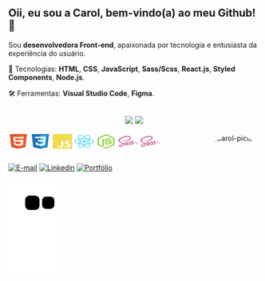 ## Oii, eu sou a Carol, bem-vindo(a) ao meu Github! 👋
<div align="center">

  <p align="left">
   Sou <strong>desenvolvedora Front-end</strong>, apaixonada por tecnologia e entusiasta da experiência do usuário.
  </p>  

  <p align="left">
    🚀 Tecnologias: <strong>HTML</strong>, <strong>CSS</strong>, <strong>JavaScript</strong>, <strong>Sass/Scss</strong>, <strong>React.js</strong>, <strong>Styled Components</strong>, <strong>Node.js</strong>.
  </p>

  <p align="left">
    🛠️ Ferramentas: <strong>Visual Studio Code</strong>, <strong>Figma</strong>.
  </p>
  <br>  
  <img height="180em" src="https://github-readme-stats.vercel.app/api?username=carol-frazao&show_icons=true&theme=dracula&include_all_commits=true&count_private=true"/>
  <img height="180em" src="https://github-readme-stats.vercel.app/api/top-langs/?username=carol-frazao&layout=compact&langs_count=7&theme=dracula"/>
  <br>
</div>
  
<div style="display: inline_block"><br>
  <img align="center" alt="Carol-HTML" height="30" width="40" src="https://raw.githubusercontent.com/devicons/devicon/master/icons/html5/html5-original.svg">
  <img align="center" alt="Carol-CSS" height="30" width="40" src="https://raw.githubusercontent.com/devicons/devicon/master/icons/css3/css3-original.svg">
  <img align="center" alt="Carol-Js" height="30" width="40" src="https://raw.githubusercontent.com/devicons/devicon/master/icons/javascript/javascript-plain.svg">
  <img align="center" alt="Carol-React" height="30" width="40" src="https://raw.githubusercontent.com/devicons/devicon/master/icons/react/react-original.svg">
  <img align="center" alt="Carol-React" height="30" width="40" src="https://raw.githubusercontent.com/devicons/devicon/master/icons/nodejs/nodejs-plain.svg">
   <img align="center" alt="Carol-React" height="30" width="40" src="https://raw.githubusercontent.com/devicons/devicon/master/icons/sass/sass-original.svg">
   <img align="center" alt="Carol-React" height="30" width="40" src="https://raw.githubusercontent.com/devicons/devicon/master/icons/sass/sass-original.svg">
  <img align="right" alt="Carol-picture" height="150" style="border-radius:50px;" src="https://i.postimg.cc/QtkpjGzb/meu-avatar-normal-fundo.png">
</div>
  
  ##
 
<div> 
  <a href = "mailto:anacf04@outlook.com" target="_blank"><img src="https://img.shields.io/badge/-Gmail-%23333?style=for-the-badge&logo=gmail&logoColor=white" alt="E-mail"></a>
  <a href="https://www.linkedin.com/in/carol-frazao" target="_blank"><img src="https://img.shields.io/badge/-LinkedIn-%230077B5?style=for-the-badge&logo=linkedin&logoColor=white" alt="Linkedin"></a> 
 <a href="https://carol-frazao.vercel.app" target="_blank"><img src="https://i.postimg.cc/Y2bCfW3q/portfolio.png" alt="Portfólio" style="width: 100px; max-width: 100px; height: 28px; max-height: 28px">
</div>

![snake gif](https://github.com/carol-frazao/carol-frazao/blob/output/github-contribution-grid-snake.svg)
